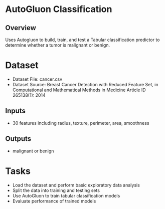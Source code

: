 # AutoGluon Classification

## Overview
Uses Autogluon to build, train, and test a Tabular classification predictor to determine whether a tumor is malignant or benign.

# Dataset
- Dataset File: cancer.csv
- Dataset Source: Breast Cancer Detection with Reduced Feature Set, in Computational and Mathematical Methods in Medicine Article ID 265138(1): 2014

## Inputs
- 30 features including radius, texture, perimeter, area, smoothness

## Outputs
- malignant or benign

# Tasks
- Load the dataset and perform basic exploratory data analysis
- Split the data into training and testing sets
- Use AutoGluon to train tabular classification models
- Evaluate performance of trained models